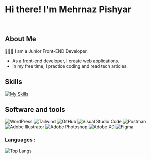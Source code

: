 
# Hi there!  I'm Mehrnaz Pishyar

<br/>



## About Me
👩🏻‍💻 I am a Junior Front-END Developer.

- As a front-end developer, I create web applications.
- In my free time, I practice coding and read tech articles.


## Skills
 [![My Skills](https://skillicons.dev/icons?i=html,css,js,react,nextjs)](https://skillicons.dev)
 

## Software and tools 
<div align="left">
 
![WordPress](https://img.shields.io/badge/WordPress-21759B?logo=WordPress&logoColor=white&style=for-the-badge)
![Tailwind](https://img.shields.io/badge/tailwind-%230073CF.svg?style=for-the-badge&logo=TailwindCSS&logoColor=white&color=06B6D4)
![GitHub](https://img.shields.io/badge/github-%23F44336.svg?style=for-the-badge&logo=GitHub&logoColor=white&color=181717)
![Visual Studio Code](https://img.shields.io/badge/VSCode-%23F44336.svg?style=for-the-badge&logo=Visual%20Studio%20Code&logoColor=white&color=007ACC)
![Postman](https://img.shields.io/badge/postman-%23F44336.svg?style=for-the-badge&logo=Postman&logoColor=white&color=FF6C37)
![Adobe Illustrator](https://img.shields.io/badge/Adobe&nbsp;Illustrator-FF9A00?logo=AdobeIllustrator&logoColor=white&style=for-the-badge)
![Adobe Photoshop](https://img.shields.io/badge/Adobe&nbsp;Photoshop-31A8FF?logo=AdobePhotoshop&logoColor=white&style=for-the-badge)
![Adobe XD](https://img.shields.io/static/v1?style=for-the-badge&message=Adobe+XD&color=FF61F6&logo=Adobe+XD&logoColor=FFFFFF&label=)
![Figma](https://img.shields.io/badge/Figma-F24E1E?logo=Figma&logoColor=white&style=for-the-badge)

</div>

### Languages :

![Top Langs](https://github-readme-stats.vercel.app/api/top-langs/?username=mehrnazpishyar&layout=compact)

